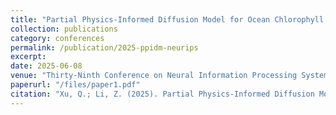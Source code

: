 ```yaml
---
title: "Partial Physics-Informed Diffusion Model for Ocean Chlorophyll Reconstruction"
collection: publications
category: conferences
permalink: /publication/2025-ppidm-neurips
excerpt: 
date: 2025-06-08
venue: "Thirty-Ninth Conference on Neural Information Processing Systems (NeurIPS 2025), Poster"
paperurl: "/files/paper1.pdf"
citation: "Xu, Q.; Li, Z. (2025). Partial Physics-Informed Diffusion Model for Ocean Chlorophyll Reconstruction. In Proceedings of the Thirty-Ninth Conference on Neural Information Processing Systems (NeurIPS 2025)."
---
```


